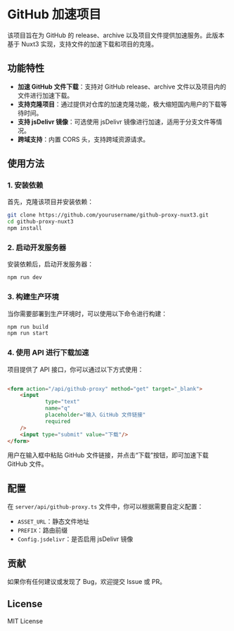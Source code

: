 # GitHub 加速项目

该项目旨在为 GitHub 的 release、archive 以及项目文件提供加速服务。此版本基于 Nuxt3 实现，支持文件的加速下载和项目的克隆。

## 功能特性

- **加速 GitHub 文件下载**：支持对 GitHub release、archive 文件以及项目内的文件进行加速下载。
- **支持克隆项目**：通过提供对仓库的加速克隆功能，极大缩短国内用户的下载等待时间。
- **支持 jsDelivr 镜像**：可选使用 jsDelivr 镜像进行加速，适用于分支文件等情况。
- **跨域支持**：内置 CORS 头，支持跨域资源请求。

## 使用方法

### 1. 安装依赖

首先，克隆该项目并安装依赖：

```bash
git clone https://github.com/yourusername/github-proxy-nuxt3.git
cd github-proxy-nuxt3
npm install
```

### 2. 启动开发服务器

安装依赖后，启动开发服务器：

```bash
npm run dev
```

### 3. 构建生产环境

当你需要部署到生产环境时，可以使用以下命令进行构建：

```bash
npm run build
npm run start
```

### 4. 使用 API 进行下载加速

项目提供了 API 接口，你可以通过以下方式使用：

```html

<form action="/api/github-proxy" method="get" target="_blank">
    <input
            type="text"
            name="q"
            placeholder="输入 GitHub 文件链接"
            required
    />
    <input type="submit" value="下载"/>
</form>
```

用户在输入框中粘贴 GitHub 文件链接，并点击“下载”按钮，即可加速下载 GitHub 文件。

## 配置

在 `server/api/github-proxy.ts` 文件中，你可以根据需要自定义配置：

- `ASSET_URL`：静态文件地址
- `PREFIX`：路由前缀
- `Config.jsdelivr`：是否启用 jsDelivr 镜像

## 贡献

如果你有任何建议或发现了 Bug，欢迎提交 Issue 或 PR。

## License

MIT License
